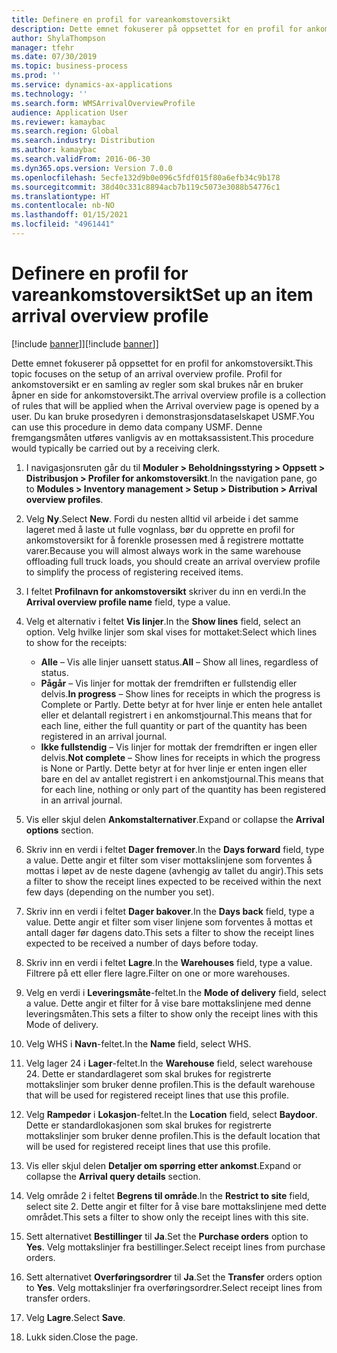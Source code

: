 ```yaml
---
title: Definere en profil for vareankomstoversikt
description: Dette emnet fokuserer på oppsettet for en profil for ankomstoversikt.
author: ShylaThompson
manager: tfehr
ms.date: 07/30/2019
ms.topic: business-process
ms.prod: ''
ms.service: dynamics-ax-applications
ms.technology: ''
ms.search.form: WMSArrivalOverviewProfile
audience: Application User
ms.reviewer: kamaybac
ms.search.region: Global
ms.search.industry: Distribution
ms.author: kamaybac
ms.search.validFrom: 2016-06-30
ms.dyn365.ops.version: Version 7.0.0
ms.openlocfilehash: 5ecfe132d9b0e096c5fdf015f80a6efb34c9b178
ms.sourcegitcommit: 38d40c331c8894acb7b119c5073e3088b54776c1
ms.translationtype: HT
ms.contentlocale: nb-NO
ms.lasthandoff: 01/15/2021
ms.locfileid: "4961441"
---
```

# <a name="set-up-an-item-arrival-overview-profile"></a><span data-ttu-id="c5c2b-103">Definere en profil for vareankomstoversikt</span><span class="sxs-lookup"><span data-stu-id="c5c2b-103">Set up an item arrival overview profile</span></span>

<span data-ttu-id="c5c2b-104">[!include [banner](../../includes/banner.md)]]</span><span class="sxs-lookup"><span data-stu-id="c5c2b-104">[!include [banner](../../includes/banner.md)]]</span></span>

<span data-ttu-id="c5c2b-105">Dette emnet fokuserer på oppsettet for en profil for ankomstoversikt.</span><span class="sxs-lookup"><span data-stu-id="c5c2b-105">This topic focuses on the setup of an arrival overview profile.</span></span> <span data-ttu-id="c5c2b-106">Profil for ankomstoversikt er en samling av regler som skal brukes når en bruker åpner en side for ankomstoversikt.</span><span class="sxs-lookup"><span data-stu-id="c5c2b-106">The arrival overview profile is a collection of rules that will be applied when the Arrival overview page is opened by a user.</span></span> <span data-ttu-id="c5c2b-107">Du kan bruke prosedyren i demonstrasjonsdataselskapet USMF.</span><span class="sxs-lookup"><span data-stu-id="c5c2b-107">You can use this procedure in demo data company USMF.</span></span> <span data-ttu-id="c5c2b-108">Denne fremgangsmåten utføres vanligvis av en mottaksassistent.</span><span class="sxs-lookup"><span data-stu-id="c5c2b-108">This procedure would typically be carried out by a receiving clerk.</span></span>

1. <span data-ttu-id="c5c2b-109">I navigasjonsruten går du til **Moduler > Beholdningsstyring > Oppsett > Distribusjon > Profiler for ankomstoversikt**.</span><span class="sxs-lookup"><span data-stu-id="c5c2b-109">In the navigation pane, go to **Modules > Inventory management > Setup > Distribution > Arrival overview profiles**.</span></span>
2. <span data-ttu-id="c5c2b-110">Velg **Ny**.</span><span class="sxs-lookup"><span data-stu-id="c5c2b-110">Select **New**.</span></span> <span data-ttu-id="c5c2b-111">Fordi du nesten alltid vil arbeide i det samme lageret med å laste ut fulle vognlass, bør du opprette en profil for ankomstoversikt for å forenkle prosessen med å registrere mottatte varer.</span><span class="sxs-lookup"><span data-stu-id="c5c2b-111">Because you will almost always work in the same warehouse offloading full truck loads, you should create an arrival overview profile to simplify the process of registering received items.</span></span>  
3. <span data-ttu-id="c5c2b-112">I feltet **Profilnavn for ankomstoversikt** skriver du inn en verdi.</span><span class="sxs-lookup"><span data-stu-id="c5c2b-112">In the **Arrival overview profile name** field, type a value.</span></span>
4. <span data-ttu-id="c5c2b-113">Velg et alternativ i feltet **Vis linjer**.</span><span class="sxs-lookup"><span data-stu-id="c5c2b-113">In the **Show lines** field, select an option.</span></span> <span data-ttu-id="c5c2b-114">Velg hvilke linjer som skal vises for mottaket:</span><span class="sxs-lookup"><span data-stu-id="c5c2b-114">Select which lines to show for the receipts:</span></span>  

    - <span data-ttu-id="c5c2b-115">**Alle** – Vis alle linjer uansett status.</span><span class="sxs-lookup"><span data-stu-id="c5c2b-115">**All** – Show all lines, regardless of status.</span></span>   
    - <span data-ttu-id="c5c2b-116">**Pågår** – Vis linjer for mottak der fremdriften er fullstendig eller delvis.</span><span class="sxs-lookup"><span data-stu-id="c5c2b-116">**In progress** – Show lines for receipts in which the progress is Complete or Partly.</span></span> <span data-ttu-id="c5c2b-117">Dette betyr at for hver linje er enten hele antallet eller et delantall registrert i en ankomstjournal.</span><span class="sxs-lookup"><span data-stu-id="c5c2b-117">This means that for each line, either the full quantity or part of the quantity has been registered in an arrival journal.</span></span>   
    - <span data-ttu-id="c5c2b-118">**Ikke fullstendig** – Vis linjer for mottak der fremdriften er ingen eller delvis.</span><span class="sxs-lookup"><span data-stu-id="c5c2b-118">**Not complete** – Show lines for receipts in which the progress is None or Partly.</span></span> <span data-ttu-id="c5c2b-119">Dette betyr at for hver linje er enten ingen eller bare en del av antallet registrert i en ankomstjournal.</span><span class="sxs-lookup"><span data-stu-id="c5c2b-119">This means that for each line, nothing or only part of the quantity has been registered in an arrival journal.</span></span>  

5. <span data-ttu-id="c5c2b-120">Vis eller skjul delen **Ankomstalternativer**.</span><span class="sxs-lookup"><span data-stu-id="c5c2b-120">Expand or collapse the **Arrival options** section.</span></span>
6. <span data-ttu-id="c5c2b-121">Skriv inn en verdi i feltet **Dager fremover**.</span><span class="sxs-lookup"><span data-stu-id="c5c2b-121">In the **Days forward** field, type a value.</span></span> <span data-ttu-id="c5c2b-122">Dette angir et filter som viser mottakslinjene som forventes å mottas i løpet av de neste dagene (avhengig av tallet du angir).</span><span class="sxs-lookup"><span data-stu-id="c5c2b-122">This sets a filter to show the receipt lines expected to be received within the next few days (depending on the number you set).</span></span>  
7. <span data-ttu-id="c5c2b-123">Skriv inn en verdi i feltet **Dager bakover**.</span><span class="sxs-lookup"><span data-stu-id="c5c2b-123">In the **Days back** field, type a value.</span></span> <span data-ttu-id="c5c2b-124">Dette angir et filter som viser linjene som forventes å mottas et antall dager før dagens dato.</span><span class="sxs-lookup"><span data-stu-id="c5c2b-124">This sets a filter to show the receipt lines expected to be received a number of days before today.</span></span>  
8. <span data-ttu-id="c5c2b-125">Skriv inn en verdi i feltet **Lagre**.</span><span class="sxs-lookup"><span data-stu-id="c5c2b-125">In the **Warehouses** field, type a value.</span></span> <span data-ttu-id="c5c2b-126">Filtrere på ett eller flere lagre.</span><span class="sxs-lookup"><span data-stu-id="c5c2b-126">Filter on one or more warehouses.</span></span>  
9. <span data-ttu-id="c5c2b-127">Velg en verdi i **Leveringsmåte**-feltet.</span><span class="sxs-lookup"><span data-stu-id="c5c2b-127">In the **Mode of delivery** field, select a value.</span></span> <span data-ttu-id="c5c2b-128">Dette angir et filter for å vise bare mottakslinjene med denne leveringsmåten.</span><span class="sxs-lookup"><span data-stu-id="c5c2b-128">This sets a filter to show only the receipt lines with this Mode of delivery.</span></span>  
10. <span data-ttu-id="c5c2b-129">Velg WHS i **Navn**-feltet.</span><span class="sxs-lookup"><span data-stu-id="c5c2b-129">In the **Name** field, select WHS.</span></span>
11. <span data-ttu-id="c5c2b-130">Velg lager 24 i **Lager**-feltet.</span><span class="sxs-lookup"><span data-stu-id="c5c2b-130">In the **Warehouse** field, select warehouse 24.</span></span> <span data-ttu-id="c5c2b-131">Dette er standardlageret som skal brukes for registrerte mottakslinjer som bruker denne profilen.</span><span class="sxs-lookup"><span data-stu-id="c5c2b-131">This is the default warehouse that will be used for registered receipt lines that use this profile.</span></span>  
12. <span data-ttu-id="c5c2b-132">Velg **Rampedør** i **Lokasjon**-feltet.</span><span class="sxs-lookup"><span data-stu-id="c5c2b-132">In the **Location** field, select **Baydoor**.</span></span> <span data-ttu-id="c5c2b-133">Dette er standardlokasjonen som skal brukes for registrerte mottakslinjer som bruker denne profilen.</span><span class="sxs-lookup"><span data-stu-id="c5c2b-133">This is the default location that will be used for registered receipt lines that use this profile.</span></span>  
13. <span data-ttu-id="c5c2b-134">Vis eller skjul delen **Detaljer om spørring etter ankomst**.</span><span class="sxs-lookup"><span data-stu-id="c5c2b-134">Expand or collapse the **Arrival query details** section.</span></span>
14. <span data-ttu-id="c5c2b-135">Velg område 2 i feltet **Begrens til område**.</span><span class="sxs-lookup"><span data-stu-id="c5c2b-135">In the **Restrict to site** field, select site 2.</span></span> <span data-ttu-id="c5c2b-136">Dette angir et filter for å vise bare mottakslinjene med dette området.</span><span class="sxs-lookup"><span data-stu-id="c5c2b-136">This sets a filter to show only the receipt lines with this site.</span></span>  
15. <span data-ttu-id="c5c2b-137">Sett alternativet **Bestillinger** til **Ja**.</span><span class="sxs-lookup"><span data-stu-id="c5c2b-137">Set the **Purchase orders** option to **Yes**.</span></span> <span data-ttu-id="c5c2b-138">Velg mottakslinjer fra bestillinger.</span><span class="sxs-lookup"><span data-stu-id="c5c2b-138">Select receipt lines from purchase orders.</span></span>  
16. <span data-ttu-id="c5c2b-139">Sett alternativet **Overføringsordrer** til **Ja**.</span><span class="sxs-lookup"><span data-stu-id="c5c2b-139">Set the **Transfer** orders option to **Yes**.</span></span> <span data-ttu-id="c5c2b-140">Velg mottakslinjer fra overføringsordrer.</span><span class="sxs-lookup"><span data-stu-id="c5c2b-140">Select receipt lines from transfer orders.</span></span>  
17. <span data-ttu-id="c5c2b-141">Velg **Lagre**.</span><span class="sxs-lookup"><span data-stu-id="c5c2b-141">Select **Save**.</span></span>
18. <span data-ttu-id="c5c2b-142">Lukk siden.</span><span class="sxs-lookup"><span data-stu-id="c5c2b-142">Close the page.</span></span>

